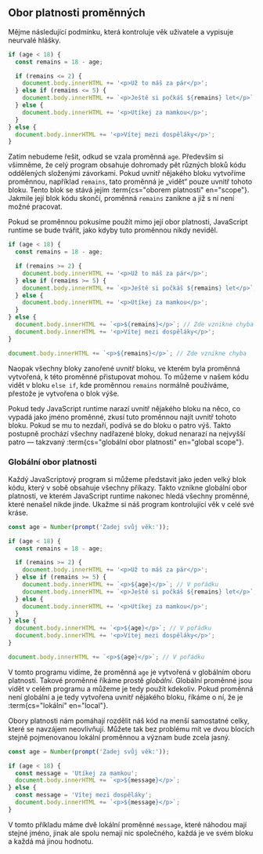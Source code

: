 ## Obor platnosti proměnných

Mějme následující podmínku, která kontroluje věk uživatele a vypisuje neurvalé hlášky.

```js
if (age < 18) {
  const remains = 18 - age;

  if (remains <= 2) {
    document.body.innerHTML += '<p>Už to máš za pár</p>';
  } else if (remains <= 5) {
    document.body.innerHTML += `<p>Ještě si počkáš ${remains} let</p>`;
  } else {
    document.body.innerHTML += '<p>Utíkej za mamkou</p>';
  }
} else {
  document.body.innerHTML += '<p>Vítej mezi dospěláky</p>';
}
```

Zatím nebudeme řešit, odkud se vzala proměnná `age`. Především si všimněme, že celý program obsahuje dohromady pět různých bloků kódu oddělených složenými závorkami. Pokud uvnitř nějakého bloku vytvoříme proměnnou, například `remains`, tato proměnná je „vidět“ pouze uvnitř tohoto bloku. Tento blok se stává jejím :term{cs="oborem platnosti" en="scope"}. Jakmile její blok kódu skončí, proměnná `remains` zanikne a již s ní není možné pracovat.

Pokud se proměnnou pokusíme použít mimo její obor platnosti, JavaScript runtime se bude tvářit, jako kdyby tuto proměnnou nikdy neviděl.

```js
if (age < 18) {
  const remains = 18 - age;

  if (remains >= 2) {
    document.body.innerHTML += '<p>Už to máš za pár</p>';
  } else if (remains >= 5) {
    document.body.innerHTML += `<p>Ještě si počkáš ${remains} let</p>`;
  } else {
    document.body.innerHTML += '<p>Utíkej za mamkou</p>';
  }
} else {
  document.body.innerHTML += `<p>${remains}</p>`; // Zde vznikne chyba
  document.body.innerHTML += '<p>Vítej mezi dospěláky</p>';
}

document.body.innerHTML += `<p>${remains}</p>`; // Zde vznikne chyba
```

Naopak všechny bloky zanořené uvnitř bloku, ve kterém byla proměnná vytvořená, k této proměnné přistupovat mohou. To můžeme v našem kódu vidět v bloku `else if`, kde proměnnou `remains` normálně používáme, přestože je vytvořena o blok výše.

Pokud tedy JavaScript runtime narazí uvnitř nějakého bloku na něco, co vypadá jako jméno proměnné, zkusí tuto proměnnou najít uvnitř tohoto bloku. Pokud se mu to nezdaří, podívá se do bloku o patro výš. Takto postupně prochází všechny nadřazené bloky, dokud nenarazí na nejvyšší patro — takzvaný :term{cs="globální obor platnosti" en="global scope"}.

### Globální obor platnosti

Každý JavaScriptový program si můžeme představit jako jeden velký blok kódu, který v sobě obsahuje všechny příkazy. Takto vznikne globální obor platnosti, ve kterém JavaScript runtime nakonec hledá všechny proměnné, které nenašel nikde jinde. Ukažme si náš program kontrolující věk v celé své kráse.

```js
const age = Number(prompt('Zadej svůj věk:'));

if (age < 18) {
  const remains = 18 - age;

  if (remains >= 2) {
    document.body.innerHTML += '<p>Už to máš za pár</p>';
  } else if (remains >= 5) {
    document.body.innerHTML += `<p>${age}</p>`; // V pořádku
    document.body.innerHTML += `<p>Ještě si počkáš ${remains} let</p>`;
  } else {
    document.body.innerHTML += '<p>Utíkej za mamkou</p>';
  }
} else {
  document.body.innerHTML += `<p>${age}</p>`; // V pořádku
  document.body.innerHTML += '<p>Vítej mezi dospěláky</p>';
}

document.body.innerHTML += `<p>${age}</p>`; // V pořádku
```

V tomto programu vidíme, že proměnná `age` je vytvořená v globálním oboru platnosti. Takové proměnné říkáme prostě <em>globální</em>. Globální proměnné jsou vidět v celém programu a můžeme je tedy použít kdekoliv. Pokud proměnná není globální a je tedy vytvořena uvnitř nějakého bloku, říkáme o ní, že je :term{cs="lokální" en="local"}.

Obory platnosti nám pomáhají rozdělit náš kód na menší samostatné celky, které se navzájem neovlivňují. Můžete tak bez problému mít ve dvou blocích stejně pojmenovanou lokální proměnnou a význam bude zcela jasný.

```js
const age = Number(prompt('Zadej svůj věk:'));

if (age < 18) {
  const message = 'Utíkej za mamkou';
  document.body.innerHTML += `<p>${message}</p>`;
} else {
  const message = 'Vítej mezi dospěláky';
  document.body.innerHTML += `<p>${message}</p>`;
}
```

V tomto příkladu máme dvě lokální proměnné `message`, které náhodou mají stejné jméno, jinak ale spolu nemají nic společného, každá je ve svém bloku a každá má jinou hodnotu.
